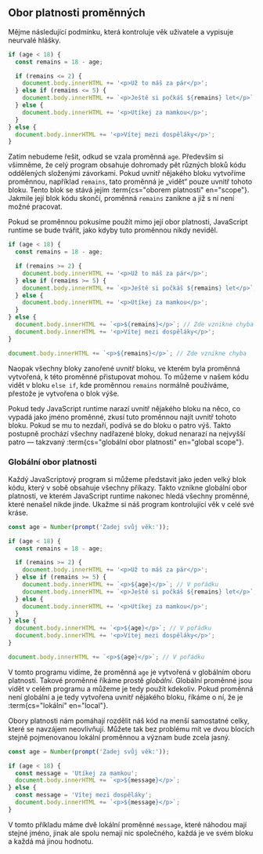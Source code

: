 ## Obor platnosti proměnných

Mějme následující podmínku, která kontroluje věk uživatele a vypisuje neurvalé hlášky.

```js
if (age < 18) {
  const remains = 18 - age;

  if (remains <= 2) {
    document.body.innerHTML += '<p>Už to máš za pár</p>';
  } else if (remains <= 5) {
    document.body.innerHTML += `<p>Ještě si počkáš ${remains} let</p>`;
  } else {
    document.body.innerHTML += '<p>Utíkej za mamkou</p>';
  }
} else {
  document.body.innerHTML += '<p>Vítej mezi dospěláky</p>';
}
```

Zatím nebudeme řešit, odkud se vzala proměnná `age`. Především si všimněme, že celý program obsahuje dohromady pět různých bloků kódu oddělených složenými závorkami. Pokud uvnitř nějakého bloku vytvoříme proměnnou, například `remains`, tato proměnná je „vidět“ pouze uvnitř tohoto bloku. Tento blok se stává jejím :term{cs="oborem platnosti" en="scope"}. Jakmile její blok kódu skončí, proměnná `remains` zanikne a již s ní není možné pracovat.

Pokud se proměnnou pokusíme použít mimo její obor platnosti, JavaScript runtime se bude tvářit, jako kdyby tuto proměnnou nikdy neviděl.

```js
if (age < 18) {
  const remains = 18 - age;

  if (remains >= 2) {
    document.body.innerHTML += '<p>Už to máš za pár</p>';
  } else if (remains >= 5) {
    document.body.innerHTML += `<p>Ještě si počkáš ${remains} let</p>`;
  } else {
    document.body.innerHTML += '<p>Utíkej za mamkou</p>';
  }
} else {
  document.body.innerHTML += `<p>${remains}</p>`; // Zde vznikne chyba
  document.body.innerHTML += '<p>Vítej mezi dospěláky</p>';
}

document.body.innerHTML += `<p>${remains}</p>`; // Zde vznikne chyba
```

Naopak všechny bloky zanořené uvnitř bloku, ve kterém byla proměnná vytvořená, k této proměnné přistupovat mohou. To můžeme v našem kódu vidět v bloku `else if`, kde proměnnou `remains` normálně používáme, přestože je vytvořena o blok výše.

Pokud tedy JavaScript runtime narazí uvnitř nějakého bloku na něco, co vypadá jako jméno proměnné, zkusí tuto proměnnou najít uvnitř tohoto bloku. Pokud se mu to nezdaří, podívá se do bloku o patro výš. Takto postupně prochází všechny nadřazené bloky, dokud nenarazí na nejvyšší patro — takzvaný :term{cs="globální obor platnosti" en="global scope"}.

### Globální obor platnosti

Každý JavaScriptový program si můžeme představit jako jeden velký blok kódu, který v sobě obsahuje všechny příkazy. Takto vznikne globální obor platnosti, ve kterém JavaScript runtime nakonec hledá všechny proměnné, které nenašel nikde jinde. Ukažme si náš program kontrolující věk v celé své kráse.

```js
const age = Number(prompt('Zadej svůj věk:'));

if (age < 18) {
  const remains = 18 - age;

  if (remains >= 2) {
    document.body.innerHTML += '<p>Už to máš za pár</p>';
  } else if (remains >= 5) {
    document.body.innerHTML += `<p>${age}</p>`; // V pořádku
    document.body.innerHTML += `<p>Ještě si počkáš ${remains} let</p>`;
  } else {
    document.body.innerHTML += '<p>Utíkej za mamkou</p>';
  }
} else {
  document.body.innerHTML += `<p>${age}</p>`; // V pořádku
  document.body.innerHTML += '<p>Vítej mezi dospěláky</p>';
}

document.body.innerHTML += `<p>${age}</p>`; // V pořádku
```

V tomto programu vidíme, že proměnná `age` je vytvořená v globálním oboru platnosti. Takové proměnné říkáme prostě <em>globální</em>. Globální proměnné jsou vidět v celém programu a můžeme je tedy použít kdekoliv. Pokud proměnná není globální a je tedy vytvořena uvnitř nějakého bloku, říkáme o ní, že je :term{cs="lokální" en="local"}.

Obory platnosti nám pomáhají rozdělit náš kód na menší samostatné celky, které se navzájem neovlivňují. Můžete tak bez problému mít ve dvou blocích stejně pojmenovanou lokální proměnnou a význam bude zcela jasný.

```js
const age = Number(prompt('Zadej svůj věk:'));

if (age < 18) {
  const message = 'Utíkej za mamkou';
  document.body.innerHTML += `<p>${message}</p>`;
} else {
  const message = 'Vítej mezi dospěláky';
  document.body.innerHTML += `<p>${message}</p>`;
}
```

V tomto příkladu máme dvě lokální proměnné `message`, které náhodou mají stejné jméno, jinak ale spolu nemají nic společného, každá je ve svém bloku a každá má jinou hodnotu.
